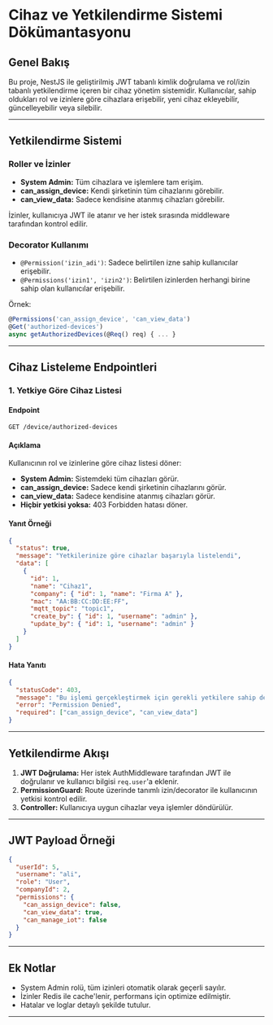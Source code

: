 # Cihaz ve Yetkilendirme Sistemi Dökümantasyonu

## Genel Bakış
Bu proje, NestJS ile geliştirilmiş JWT tabanlı kimlik doğrulama ve rol/izin tabanlı yetkilendirme içeren bir cihaz yönetim sistemidir. Kullanıcılar, sahip oldukları rol ve izinlere göre cihazlara erişebilir, yeni cihaz ekleyebilir, güncelleyebilir veya silebilir.

---

## Yetkilendirme Sistemi

### Roller ve İzinler
- **System Admin:** Tüm cihazlara ve işlemlere tam erişim.
- **can_assign_device:** Kendi şirketinin tüm cihazlarını görebilir.
- **can_view_data:** Sadece kendisine atanmış cihazları görebilir.

İzinler, kullanıcıya JWT ile atanır ve her istek sırasında middleware tarafından kontrol edilir.

### Decorator Kullanımı
- `@Permission('izin_adi')`: Sadece belirtilen izne sahip kullanıcılar erişebilir.
- `@Permissions('izin1', 'izin2')`: Belirtilen izinlerden herhangi birine sahip olan kullanıcılar erişebilir.

Örnek:
```typescript
@Permissions('can_assign_device', 'can_view_data')
@Get('authorized-devices')
async getAuthorizedDevices(@Req() req) { ... }
```

---

## Cihaz Listeleme Endpointleri

### 1. Yetkiye Göre Cihaz Listesi

#### Endpoint
```
GET /device/authorized-devices
```

#### Açıklama
Kullanıcının rol ve izinlerine göre cihaz listesi döner:
- **System Admin:** Sistemdeki tüm cihazları görür.
- **can_assign_device:** Sadece kendi şirketinin cihazlarını görür.
- **can_view_data:** Sadece kendisine atanmış cihazları görür.
- **Hiçbir yetkisi yoksa:** 403 Forbidden hatası döner.

#### Yanıt Örneği
```json
{
  "status": true,
  "message": "Yetkilerinize göre cihazlar başarıyla listelendi",
  "data": [
    {
      "id": 1,
      "name": "Cihaz1",
      "company": { "id": 1, "name": "Firma A" },
      "mac": "AA:BB:CC:DD:EE:FF",
      "mqtt_topic": "topic1",
      "create_by": { "id": 1, "username": "admin" },
      "update_by": { "id": 1, "username": "admin" }
    }
  ]
}
```

#### Hata Yanıtı
```json
{
  "statusCode": 403,
  "message": "Bu işlemi gerçekleştirmek için gerekli yetkilere sahip değilsiniz",
  "error": "Permission Denied",
  "required": ["can_assign_device", "can_view_data"]
}
```

---

## Yetkilendirme Akışı
1. **JWT Doğrulama:** Her istek AuthMiddleware tarafından JWT ile doğrulanır ve kullanıcı bilgisi `req.user`'a eklenir.
2. **PermissionGuard:** Route üzerinde tanımlı izin/decorator ile kullanıcının yetkisi kontrol edilir.
3. **Controller:** Kullanıcıya uygun cihazlar veya işlemler döndürülür.

---

## JWT Payload Örneği
```json
{
  "userId": 5,
  "username": "ali",
  "role": "User",
  "companyId": 2,
  "permissions": {
    "can_assign_device": false,
    "can_view_data": true,
    "can_manage_iot": false
  }
}
```

---

## Ek Notlar
- System Admin rolü, tüm izinleri otomatik olarak geçerli sayılır.
- İzinler Redis ile cache'lenir, performans için optimize edilmiştir.
- Hatalar ve loglar detaylı şekilde tutulur.

---


